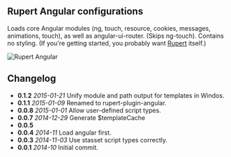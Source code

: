 ## Rupert Angular configurations

Loads core Angular modules (ng, touch, resource, cookies, messages,
animations, touch), as well as angular-ui-router. (Skips ng-touch). Contains no
styling. (If you're getting started, you probably want [Rupert](https://github.com/RupertJS/rupert#rupert) itself.)

![Rupert
Angular](https://cdn.rawgit.com/DavidSouther/rupert/master/src/assets/logos/Rupert_Angular.svg)


## Changelog

* **0.1.2** *2015-01-21* Unify module and path output for templates in Windos.
* **0.1.1** *2015-01-09* Renamed to rupert-plugin-angular.
* **0.0.8** *2015-01-01* Allow user-defined script types.
* **0.0.7** *2014-12-29* Generate $templateCache
* **0.0.5**
* **0.0.4** *2014-11* Load angular first.
* **0.0.3** *2014-11-03* Use stasset script types correctly.
* **0.0.1** *2014-10* Initial commit.
